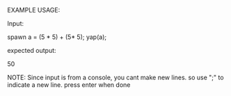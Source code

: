 EXAMPLE USAGE:

Input:

spawn a = (5 * 5) +  (5* 5); yap(a);

expected output:

50

NOTE: Since input is from a console, you cant make new lines. so use ";" to indicate a new line. press enter when done
